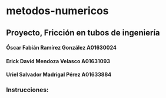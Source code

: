 # metodos-numericos

## Proyecto, Fricción en tubos de ingeniería

####  Óscar Fabián Ramírez González A01630024
#### Erick David Mendoza Velasco A01631093
#### Uriel Salvador Madrigal Pérez A01633884


### Instrucciones:
